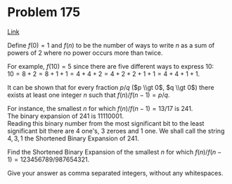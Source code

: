 # Problem 175

[Link](https://projecteuler.net/problem=175)

Define $f(0)=1$ and $f(n)$ to be the number of ways to write $n$ as a sum of powers of $2$ where no power occurs more than twice.

For example, $f(10)=5$ since there are five different ways to express $10$:  
$10 = 8+2 = 8+1+1 = 4+4+2 = 4+2+2+1+1 = 4+4+1+1.$

It can be shown that for every fraction $p / q$ ($p \\gt 0$, $q \\gt 0$) there exists at least one integer $n$ such that $f(n)/f(n-1)=p/q$.

For instance, the smallest $n$ for which $f(n)/f(n-1)=13/17$ is $241$.  
The binary expansion of $241$ is $11110001$.  
Reading this binary number from the most significant bit to the least significant bit there are $4$ one's, $3$ zeroes and $1$ one. We shall call the string $4,3,1$ the Shortened Binary Expansion of $241$.

Find the Shortened Binary Expansion of the smallest $n$ for which $f(n)/f(n-1)=123456789/987654321$.

Give your answer as comma separated integers, without any whitespaces.
